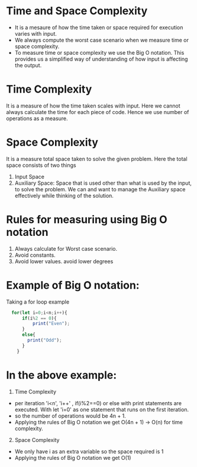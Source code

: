 # Time and Space Complexity
- It is a mesaure of how the time taken or space required for execution varies with input.
- We always compute the worst case scenario when we measure time or space complexity.
- To measure time or space complexity we use the Big O notation. This provides us a simplified way of understanding of how input is affecting the output.

# Time Complexity
It is a measure of how the time taken scales with input. Here we cannot always calculate the time for each piece of code. Hence we use number of operations as a measure.

# Space Complexity
It is a measure total space taken to solve the given problem. Here the total space consists of two things 
1. Input Space
2. Auxiliary Space: Space that is used other than what is used by the input, to solve the problem.
We can and want to manage the Auxiliary space effectively while thinking of the solution.

# Rules for measuring using Big O notation
1. Always calculate for Worst case scenario.
2. Avoid constants.
3. Avoid lower values. avoid lower degrees

# Example of Big O notation:
Taking a for loop example 
```javascript 
  for(let i=0;i<n;i++){
      if(i%2 == 0){
          print("Even");
      }
      else{
        print("Odd");
      }
    }
```

# In the above example:
1. Time Complexity
  - per iteration 'i<n', 'i++' , if(i%2==0) or else with print statements are executed. With let 'i=0' as one statement that runs on the first iteration.
  - so the number of operations would be 4n + 1.
  - Applying the rules of Big O notation we get O(4n + 1) -> O(n) for time complexity.
2. Space Complexity
  - We only have i as an extra variable so the space required is 1
  - Applying the rules of Big O notation we get O(1)
